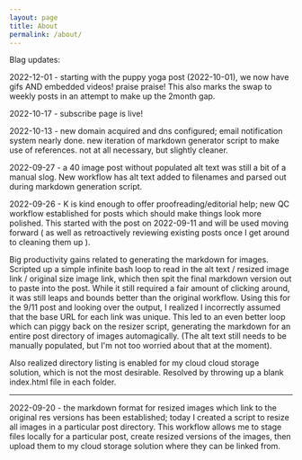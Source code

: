 ```yaml
---
layout: page
title: About
permalink: /about/
---
```


Blag updates:

2022-12-01 - starting with the puppy yoga post (2022-10-01), we now have gifs AND embedded videos! praise praise!
This also marks the swap to weekly posts in an attempt to make up the 2month gap.

2022-10-17 - subscribe page is live!

2022-10-13 - new domain acquired and dns configured; email notification system nearly done.
new iteration of markdown generator script to make use of references. not at all necessary, but
slightly cleaner.

2022-09-27 - a 40 image post without populated alt text was still a bit of a manual slog. New
workflow has alt text added to filenames and parsed out during markdown generation script. 

2022-09-26 - K is kind enough to offer proofreading/editorial help; new QC workflow established for
posts which should make things look more polished. This started with the post on
2022-09-11 and will be used moving forward ( as well as retroactively reviewing existing posts once
I get around to cleaning them up ).

Big productivity gains related to generating the markdown for images. Scripted up a simple infinite bash loop
to read in the alt text / resized image link / original size image link, which then spit the final
markdown version out to paste into the post. While it still required a fair amount of clicking
around, it was still leaps and bounds better than the original workflow. Using this for the 9/11
post and looking over the output, I realized I incorrectly assumed that the base URL for each link
was unique. This led to an even better loop which can piggy back on the resizer script, generating
the markdown for an entire post directory of images automagically. (The alt text still needs to be
manually populated, but I'm not too worried about that at the moment).

Also realized directory listing is enabled for my cloud cloud storage solution, which is not the
most desirable. Resolved by throwing up a blank index.html file in each folder. 

---

2022-09-20 - the markdown format for resized images which link to the original res versions has been
established; today I created a script to resize all images in a particular post directory. This
workflow allows me to stage files locally for a particular post, create resized versions of the
images, then upload them to my cloud storage solution where they can be linked from.
